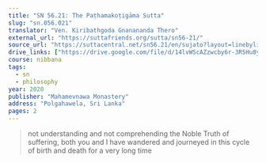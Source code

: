 ```yaml
---
title: "SN 56.21: The Paṭhamakoṭigāma Sutta"
slug: "sn.056.021"
translator: "Ven. Kiribathgoda Gnanananda Thero"
external_url: "https://suttafriends.org/sutta/sn56-21/"
source_url: "https://suttacentral.net/sn56.21/en/sujato?layout=linebyline&reference=none&notes=asterisk&highlight=false&script=latin"
drive_links: ["https://drive.google.com/file/d/14lvWScAZzwcby6r-3R5Hu8yn3zNVennc/view?usp=drivesdk"]
course: nibbana
tags:
  - sn
  - philosophy
year: 2020
publisher: "Mahamevnawa Monastery"
address: "Polgahawela, Sri Lanka"
pages: 2
---
```


> not understanding and not comprehending the Noble Truth of suffering, both you and I have wandered and journeyed in this cycle of birth and death for a very long time
